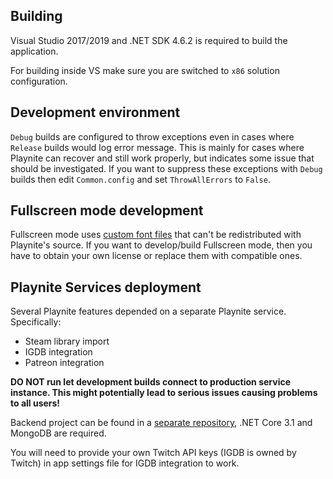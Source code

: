 ## Building

Visual Studio 2017/2019 and .NET SDK 4.6.2 is required to build the application.

For building inside VS make sure you are switched to `x86` solution configuration.

## Development environment

`Debug` builds are configured to throw exceptions even in cases where `Release` builds would log error message. This is mainly for cases where Playnite can recover and still work properly, but indicates some issue that should be investigated. If you want to suppress these exceptions with `Debug` builds then edit `Common.config` and set `ThrowAllErrors` to `False`.

## Fullscreen mode development
Fullscreen mode uses [custom font files](https://assetstore.unity.com/packages/2d/gui/icons/xbox-one-playstation-4-buttons-pack-77916) that can't be redistributed with Playnite's source. If you want to develop/build Fullscreen mode, then you have to obtain your own license or replace them with compatible ones.

## Playnite Services deployment
Several Playnite features depended on a separate Playnite service. Specifically:
* Steam library import
* IGDB integration
* Patreon integration

**DO NOT run let development builds connect to production service instance. This might potentially lead to serious issues causing problems to all users!**

Backend project can be found in a [separate repository](https://github.com/JosefNemec/PlayniteBackend), .NET Core 3.1 and MongoDB are required.

You will need to provide your own Twitch API keys (IGDB is owned by Twitch) in app settings file for IGDB integration to work.